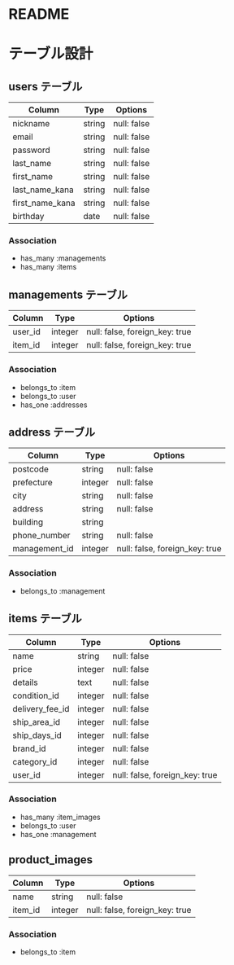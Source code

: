 # README

# テーブル設計

## users テーブル

| Column          | Type   | Options     |
| --------------- | ------ | ----------- |
| nickname        | string | null: false |
| email           | string | null: false |
| password        | string | null: false |
| last_name       | string | null: false |
| first_name      | string | null: false |
| last_name_kana  | string | null: false |
| first_name_kana | string | null: false |
| birthday        | date   | null: false |

### Association

- has_many :managements
- has_many :items

## managements テーブル

| Column       | Type    | Options                        |
| -------------| ------- | ------------------------------ |
| user_id      | integer | null: false, foreign_key: true |
| item_id      | integer | null: false, foreign_key: true |

### Association

- belongs_to :item
- belongs_to :user
- has_one :addresses


## address テーブル

| Column          | Type       | Options                        |
| --------------- | ---------- | ------------------------------ |
| postcode        | string     | null: false                    |
| prefecture      | integer    | null: false                    |
| city            | string     | null: false                    |
| address         | string     | null: false                    |
| building        | string     |                                |
| phone_number    | string     | null: false                    |
| management_id   | integer    | null: false, foreign_key: true |
 

### Association

- belongs_to :management

## items テーブル

| Column          | Type       | Options                        |
| --------------- | ---------- | ------------------------------ |
| name            | string     | null: false                    |
| price           | integer    | null: false                    |
| details         | text       | null: false                    |
| condition_id    | integer    | null: false                    |
| delivery_fee_id | integer    | null: false                    | 
| ship_area_id    | integer    | null: false                    |
| ship_days_id    | integer    | null: false                    |
| brand_id        | integer    | null: false                    |
| category_id     | integer    | null: false                    |
| user_id         | integer    | null: false, foreign_key: true |


### Association

- has_many :item_images
- belongs_to :user
- has_one :management

## product_images

| Column      | Type       | Options                        |
| ------------| ---------- | ------------------------------ |
| name        | string     | null: false                    |
| item_id     | integer    | null: false, foreign_key: true |

### Association

- belongs_to :item